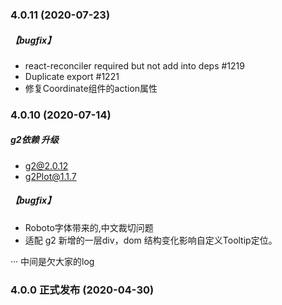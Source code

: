 
### 4.0.11 (2020-07-23)
##### 【bugfix】
- react-reconciler required but not add into deps #1219
- Duplicate export #1221
- 修复Coordinate组件的action属性


### 4.0.10 (2020-07-14)
##### g2依赖 升级
- g2@2.0.12
- g2Plot@1.1.7 
##### 【bugfix】
- Roboto字体带来的,中文裁切问题 
- 适配 g2 新增的一层div，dom 结构变化影响自定义Tooltip定位。


··· 中间是欠大家的log

### 4.0.0 正式发布 (2020-04-30)
